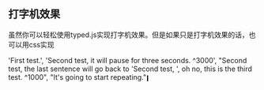 <style>
.reflect__below{
    -webkit-box-reflect: below;
} 
.reflect__above{
    -webkit-box-reflect: above;
} 
.reflect__left{
    -webkit-box-reflect: left;
} 
.reflect__right{
    -webkit-box-reflect: right;
} 

.inline-box{
    display:inline;
}
/* .typed{
    display: inline-block;
    background: linear-gradient(90deg, transparent, transparent calc(100% - 2px), var(--pointerColor) calc(100% - 2px), var(--pointerColor));
    animation: colorChange .8s linear infinite;
    padding-right: 4px;
} */

@keyframes colorChange {
    0%, 50% {
        --pointerColor: #000;
    }
    50%, 100% {
        --pointerColor: transparent;
    }
}

@keyframes typing {
    0{
        width: 0;
    }
    100% {
        width: 26ch;
     }
}

.typed-a{
    background: linear-gradient(90deg, transparent, transparent calc(100% - 2px), var(--pointerColor) calc(100% - 2px), var(--pointerColor));
    background-size: 100% 70%;
    background-position: 0 5px;
    background-repeat: no-repeat;
    animation: colorChange .8s linear infinite;
    padding-right: 4px;
}
</style>

## 打字机效果

虽然你可以轻松使用typed.js实现打字机效果。但是如果只是打字机效果的话，也可以用css实现

<div class="example">
    <p class ="inline-box typed">
    <a class="typed-a">
     'First test.',
     'Second test, it will pause for three seconds. ^3000',
     "Second test, the last sentence will go back to 'Second test, ', oh no, this is the third test. ^1000",
     "It's going to start repeating."
     </a>
    </p>
    <!-- <div class=" reflect__below">
    123
    </div> -->
     <!-- <div class=" reflect__left">
    123
    </div> -->
    <!-- <div class=" reflect__above">
    123
    </div> -->
     <!-- <div class=" reflect__above">
    123
    </div> -->
</div>
